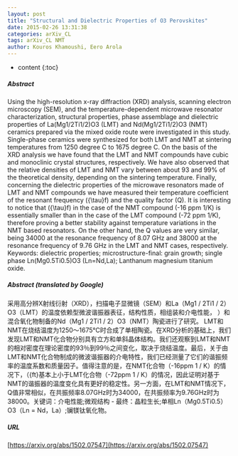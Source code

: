 ```yaml
---
layout: post
title: "Structural and Dielectric Properties of O3 Perovskites"
date: 2015-02-26 13:31:38
categories: arXiv_CL
tags: arXiv_CL NMT
author: Kouros Khamoushi, Eero Arola
---
```


* content
{:toc}

##### Abstract
Using the high-resolution x-ray diffraction (XRD) analysis, scanning electron microscopy (SEM), and the temperature-dependent microwave resonator characterization, structural properties, phase assemblage and dielectric properties of La(Mg1/2Ti1/2)O3 (LMT) and Nd(Mg1/2Ti1/2)O3 (NMT) ceramics prepared via the mixed oxide route were investigated in this study. Single-phase ceramics were synthesized for both LMT and NMT at sintering temperatures from 1250 degree C to 1675 degree C. On the basis of the XRD analysis we have found that the LMT and NMT compounds have cubic and monoclinic crystal structures, respectively. We have also observed that the relative densities of LMT and NMT vary between about 93 and 99% of the theoretical density, depending on the sintering temperature. Finally, concerning the dielectric properties of the microwave resonators made of LMT and NMT compounds we have measured their temperature coefficient of the resonant frequency ({\tau}f) and the quality factor (Q). It is interesting to notice that ({\tau}f) in the case of the NMT compound (-16 ppm 1/K) is essentially smaller than in the case of the LMT compound (-72 ppm 1/K), therefore proving a better stability against temperature variations in the NMT based resonators. On the other hand, the Q values are very similar, being 34000 at the resonance frequency of 8.07 GHz and 38000 at the resonance frequency of 9.76 GHz in the LMT and NMT cases, respectively. Keywords: dielectric properties; microstructure-final: grain growth; single phase Ln(Mg0.5Ti0.5)O3 (Ln=Nd,La); Lanthanum magnesium titanium oxide.

##### Abstract (translated by Google)
采用高分辨X射线衍射（XRD），扫描电子显微镜（SEM）和La（Mg1 / 2Ti1 / 2）O3（LMT）的温度依赖型微波谐振器表征，结构性质，相组装和介电性能， ）和混合氧化物制备的Nd（Mg1 / 2Ti1 / 2）O3（NMT）陶瓷进行了研究。 LMT和NMT在烧结温度为1250〜1675℃时合成了单相陶瓷。在XRD分析的基础上，我们发现LMT和NMT化合物分别具有立方和单斜晶体结构。我们还观察到LMT和NMT的相对密度在理论密度的93％到99％之间变化，取决于烧结温度。最后，关于由LMT和NMT化合物制成的微波谐振器的介电特性，我们已经测量了它们的谐振频率的温度系数和质量因子。值得注意的是，在NMT化合物（-16ppm 1 / K）的情况下，（{ft}基本上小于LMT化合物（-72ppm 1 / K）的情况，因此证明对基于NMT的谐振器的温度变化具有更好的稳定性。另一方面，在LMT和NMT情况下，Q值非常相似，在共振频率8.07GHz时为34000，在共振频率为9.76GHz时为38000。关键词：介电性能;微观结构 - 最终：晶粒生长;单相Ln（Mg0.5Ti0.5）O3（Ln = Nd，La）;镧镁钛氧化物。

##### URL
[https://arxiv.org/abs/1502.07547](https://arxiv.org/abs/1502.07547)

